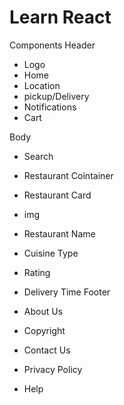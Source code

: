 # Learn React

Components
Header

- Logo
- Home
- Location
- pickup/Delivery
- Notifications
- Cart

Body

- Search
- Restaurant Cointainer
- Restaurant Card
- img
- Restaurant Name
- Cuisine Type
- Rating

- Delivery Time
  Footer
- About Us
- Copyright
- Contact Us
- Privacy Policy
- Help
